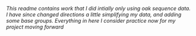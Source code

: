 *This readme contains work that I did intially only using oak sequence data. I have since changed directions a little*
*simplifying my data, and adding some base groups. Everything in here I consider practice now for my project moving forward*
